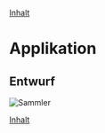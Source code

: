 [Inhalt](../agenda.md)

# Applikation


## Entwurf

![Sammler](https://github.com/NeumannSven/pyshb_programmierkurs/blob/master/session5/ui.jpeg "Sammler")

[Inhalt](../agenda.md)
